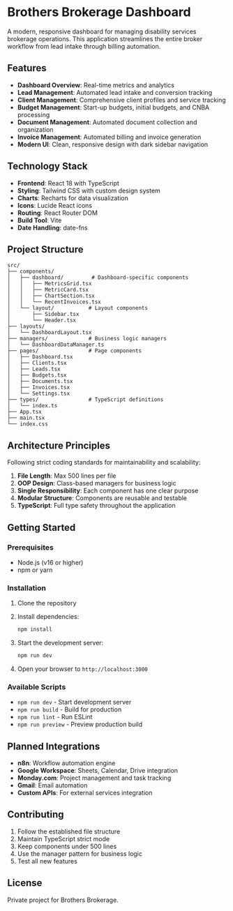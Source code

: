 # Brothers Brokerage Dashboard

A modern, responsive dashboard for managing disability services brokerage operations. This application streamlines the entire broker workflow from lead intake through billing automation.

## Features

- **Dashboard Overview**: Real-time metrics and analytics
- **Lead Management**: Automated lead intake and conversion tracking
- **Client Management**: Comprehensive client profiles and service tracking
- **Budget Management**: Start-up budgets, initial budgets, and CNBA processing
- **Document Management**: Automated document collection and organization
- **Invoice Management**: Automated billing and invoice generation
- **Modern UI**: Clean, responsive design with dark sidebar navigation

## Technology Stack

- **Frontend**: React 18 with TypeScript
- **Styling**: Tailwind CSS with custom design system
- **Charts**: Recharts for data visualization
- **Icons**: Lucide React icons
- **Routing**: React Router DOM
- **Build Tool**: Vite
- **Date Handling**: date-fns

## Project Structure

```
src/
├── components/
│   ├── dashboard/         # Dashboard-specific components
│   │   ├── MetricsGrid.tsx
│   │   ├── MetricCard.tsx
│   │   ├── ChartSection.tsx
│   │   └── RecentInvoices.tsx
│   └── layout/           # Layout components
│       ├── Sidebar.tsx
│       └── Header.tsx
├── layouts/
│   └── DashboardLayout.tsx
├── managers/             # Business logic managers
│   └── DashboardDataManager.ts
├── pages/                # Page components
│   ├── Dashboard.tsx
│   ├── Clients.tsx
│   ├── Leads.tsx
│   ├── Budgets.tsx
│   ├── Documents.tsx
│   ├── Invoices.tsx
│   └── Settings.tsx
├── types/                # TypeScript definitions
│   └── index.ts
├── App.tsx
├── main.tsx
└── index.css
```

## Architecture Principles

Following strict coding standards for maintainability and scalability:

1. **File Length**: Max 500 lines per file
2. **OOP Design**: Class-based managers for business logic
3. **Single Responsibility**: Each component has one clear purpose
4. **Modular Structure**: Components are reusable and testable
5. **TypeScript**: Full type safety throughout the application

## Getting Started

### Prerequisites

- Node.js (v16 or higher)
- npm or yarn

### Installation

1. Clone the repository
2. Install dependencies:
   ```bash
   npm install
   ```

3. Start the development server:
   ```bash
   npm run dev
   ```

4. Open your browser to `http://localhost:3000`

### Available Scripts

- `npm run dev` - Start development server
- `npm run build` - Build for production
- `npm run lint` - Run ESLint
- `npm run preview` - Preview production build

## Planned Integrations

- **n8n**: Workflow automation engine
- **Google Workspace**: Sheets, Calendar, Drive integration
- **Monday.com**: Project management and task tracking
- **Gmail**: Email automation
- **Custom APIs**: For external services integration

## Contributing

1. Follow the established file structure
2. Maintain TypeScript strict mode
3. Keep components under 500 lines
4. Use the manager pattern for business logic
5. Test all new features

## License

Private project for Brothers Brokerage. 
